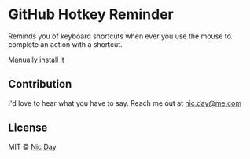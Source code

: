# GitHub Hotkey Reminder

Reminds you of keyboard shortcuts when ever you use the mouse to complete an action with a shortcut.

[Manually install it](http://superuser.com/a/247654/6877)

## Contribution
I'd love to hear what you have to say. Reach me out at nic.day@me.com

## License
MIT © [Nic Day](mailto:nic.day@me.com)
